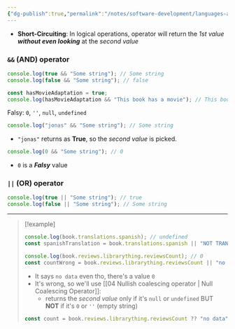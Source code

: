 ```yaml
---
{"dg-publish":true,"permalink":"/notes/software-development/languages-and-frameworks/web-development/front-end/react-js/00-essential-java-script/06-short-circuiting-and-logical-operators-and-and/","tags":["programming","jsbasics","javascript","JS-Fundamentals"],"created":"2025-07-13T15:24:50.893+08:00"}
---
```



- __Short-Circuiting__: In logical operations, operator will return the _1st value_ ___without even looking___ at the _second value_ 

### `&&` (AND) operator
```javascript
console.log(true && "Some string"); // Some string
console.log(false && "Some string"); // false

const hasMovieAdaptation = true;
console.log(hasMovieAdaptation && "This book has a movie"); // This book has a movie
```

Falsy: `0`, `''`, `null`, `undefined`
```javascript
console.log("jonas" && "Some string"); // Some string
```
- `"jonas"` returns as __True__, so the _second value_ is picked.

```javascript
console.log(0 && "Some string"); // 0
```
- `0` is a ___Falsy___ value

### `||` (OR) operator

```js
console.log(true || "Some string"); // true
console.log(false || "Some string"); // Some string
```


---
> [!example]
> ```js
> console.log(book.translations.spanish); // undefined
> const spanishTranslation = book.translations.spanish || "NOT TRANSLATED"; // NOT TRANSLATED
> ```
> 
> ```js
> console.log(book.reviews.librarything.reviewsCount); // 0
> const countWrong = book.reviews.librarything.reviewsCount || "no data"'; // no data
> 
> ```
> - It says `no data` even tho, there's a value `0`
> - It's wrong, so we'll use [[04 Nullish coalescing operator \| Null Coalescing Operator]]:
> 	- returns the _second value_ only if it's `null` or `undefined` BUT __NOT__ if it's `0` or `''` (empty string)
> ```js
> const count = book.reviews.librarything.reviewsCount ?? "no data";
> ```

